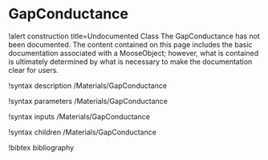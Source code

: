 <!-- MOOSE Documentation Stub: Remove this when content is added. -->

# GapConductance

!alert construction title=Undocumented Class
The GapConductance has not been documented. The content contained on this page
includes the basic documentation associated with a MooseObject; however, what is contained is
ultimately determined by what is necessary to make the documentation clear for users.

!syntax description /Materials/GapConductance

!syntax parameters /Materials/GapConductance

!syntax inputs /Materials/GapConductance

!syntax children /Materials/GapConductance

!bibtex bibliography
